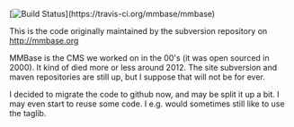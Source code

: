 [![Build Status](https://travis-ci.org/mmbase/mmbase.svg?)](https://travis-ci.org/mmbase/mmbase)


This is the code originally maintained by the subversion repository on http://mmbase.org

MMBase is the CMS we worked on in the 00's (it was open sourced in 2000). It kind of died more or less  around 2012. The site subversion and maven repositories are still up, but I suppose that will not be for ever.

I decided to migrate the code to github now, and may be split it up a bit. I may even start to reuse some code. I e.g. would sometimes still like to use the taglib. 

